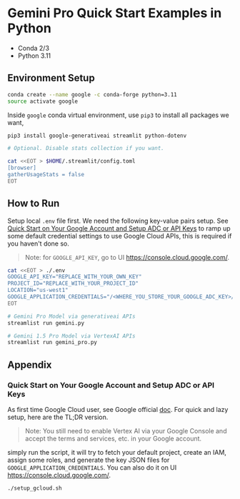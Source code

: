 # Gemini Pro Quick Start Examples in Python

- Conda 2/3
- Python 3.11

## Environment Setup

```bash
conda create --name google -c conda-forge python=3.11
source activate google
```

Inside `google` conda virtual environment, use `pip3` to install all packages we want,

```bash
pip3 install google-generativeai streamlit python-dotenv

# Optional. Disable stats collection if you want.

cat <<EOT > $HOME/.streamlit/config.toml
[browser]
gatherUsageStats = false
EOT
```

## How to Run

Setup local `.env` file first. We need the following key-value pairs setup. See [Quick Start on Your Google Account and Setup ADC or API Keys](#quick-start-on-your-google-account-and-setup-adc-or-api-keys) to ramp up some default credential settings to use Google Cloud APIs, this is required if you haven't done so.

> Note: for `GOOGLE_API_KEY`, go to  UI <https://console.cloud.google.com/>.

```bash
cat <<EOT > ./.env
GOOGLE_API_KEY="REPLACE_WITH_YOUR_OWN_KEY"
PROJECT_ID="REPLACE_WITH_YOUR_PROJECT_ID"
LOCATION="us-west1"
GOOGLE_APPLICATION_CREDENTIALS="/<WHERE_YOU_STORE_YOUR_GOOGLE_ADC_KEY>/<YOUR_PROJECT_ID_xxxxxx>.json"
EOT
```

```bash
# Gemini Pro Model via generativeai APIs
streamlist run gemini.py

# Gemini 1.5 Pro Model via VertexAI APIs
streamlist run gemini_pro.py
```

## Appendix

### Quick Start on Your Google Account and Setup ADC or API Keys

As first time Google Cloud user, see Google official [doc](https://cloud.google.com/docs/authentication/provide-credentials-adc). For quick and lazy setup, here are the TL;DR version.

> Note: You still need to enable Vertex AI via your Google Console and accept the terms and services, etc.
in your Google account.

simply run the script, it will try to fetch your default project, create an IAM, assign some roles, and
generate the key JSON files for `GOOGLE_APPLICATION_CREDENTIALS`. You can also do it on UI <https://console.cloud.google.com/>.

```bash
./setup_gcloud.sh
```
